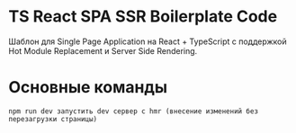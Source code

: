 # TS React  SPA SSR Boilerplate Code

Шаблон для Single Page Application на React + TypeScript с поддержкой Hot Module Replacement и Server Side Rendering.

# Основные команды 

`````` 
npm run dev запустить dev сервер с hmr (внесение изменений без перезагрузки страницы)
``````
